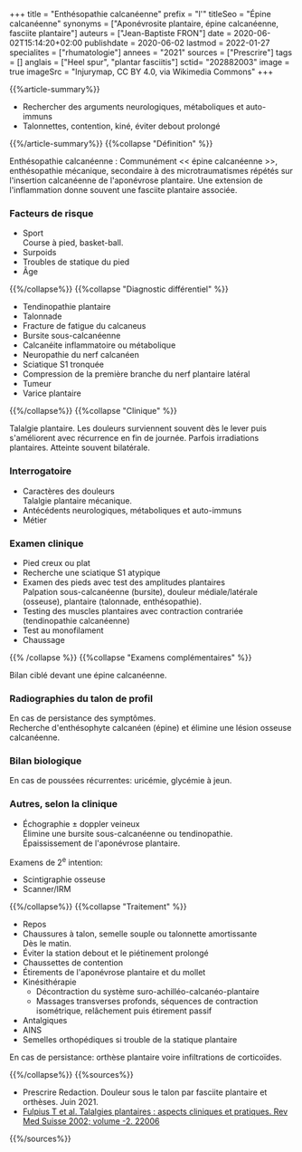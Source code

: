 +++
title = "Enthésopathie calcanéenne"
prefix = "l'"
titleSeo = "Épine calcanéenne"
synonyms = ["Aponévrosite plantaire, épine calcanéenne, fasciite plantaire"]
auteurs = ["Jean-Baptiste FRON"]
date = 2020-06-02T15:14:20+02:00
publishdate = 2020-06-02
lastmod = 2022-01-27
specialites = ["rhumatologie"]
annees = "2021"
sources = ["Prescrire"]
tags = []
anglais = ["Heel spur", "plantar fasciitis"]
sctid= "202882003"
image = true
imageSrc = "Injurymap, CC BY 4.0, via Wikimedia Commons"
+++

{{%article-summary%}}

- Rechercher des arguments neurologiques, métaboliques et auto-immuns
- Talonnettes, contention, kiné, éviter debout prolongé

{{%/article-summary%}}
{{%collapse "Définition" %}}

Enthésopathie calcanéenne
: Communément << épine calcanéenne >>, enthésopathie mécanique, secondaire à des microtraumatismes répétés sur l'insertion calcanéenne de l'aponévrose plantaire. Une extension de l'inflammation donne souvent une fasciite plantaire associée.

### Facteurs de risque

- Sport  
Course à pied, basket-ball.
- Surpoids
- Troubles de statique du pied
- Âge

{{%/collapse%}}
{{%collapse "Diagnostic différentiel" %}}

- Tendinopathie plantaire
- Talonnade
- Fracture de fatigue du calcaneus
- Bursite sous-calcanéenne
- Calcanéite inflammatoire ou métabolique
- Neuropathie du nerf calcanéen
- Sciatique S1 tronquée
- Compression de la première branche du nerf plantaire latéral
- Tumeur
- Varice plantaire

{{%/collapse%}}
{{%collapse "Clinique" %}}

Talalgie plantaire. Les douleurs surviennent souvent dès le lever puis s'améliorent avec récurrence en fin de journée. Parfois irradiations plantaires. Atteinte souvent bilatérale.

### Interrogatoire

- Caractères des douleurs  
Talalgie plantaire mécanique.
- Antécédents neurologiques, métaboliques et auto-immuns
- Métier

### Examen clinique

- Pied creux ou plat
- Recherche une sciatique S1 atypique
- Examen des pieds avec test des amplitudes plantaires  
Palpation sous-calcanéenne (bursite), douleur médiale/latérale (osseuse), plantaire (talonnade, enthésopathie).
- Testing des muscles plantaires avec contraction contrariée (tendinopathie calcanéenne)
- Test au monofilament
- Chaussage

{{% /collapse %}}
{{%collapse "Examens complémentaires" %}}

Bilan ciblé devant une épine calcanéenne.

### Radiographies du talon de profil

En cas de persistance des symptômes.  
Recherche d'enthésophyte calcanéen (épine) et élimine une lésion osseuse calcanéenne.

### Bilan biologique

En cas de poussées récurrentes: uricémie, glycémie à jeun.

### Autres, selon la clinique

- Échographie ± doppler veineux  
Élimine une bursite sous-calcanéenne ou tendinopathie.  
Épaississement de l'aponévrose plantaire.

Examens de 2<sup>e</sup> intention:

- Scintigraphie osseuse
- Scanner/IRM

{{%/collapse%}}
{{%collapse "Traitement" %}}

- Repos
- Chaussures à talon, semelle souple ou talonnette amortissante  
Dès le matin.
- Éviter la station debout et le piétinement prolongé
- Chaussettes de contention
- Étirements de l'aponévrose plantaire et du mollet
- Kinésithérapie  
  - Décontraction du système suro-achilléo-calcanéo-plantaire
  - Massages transverses profonds, séquences de contraction isométrique, relâchement puis étirement passif
- Antalgiques
- AINS
- Semelles orthopédiques si trouble de la statique plantaire

En cas de persistance: orthèse plantaire voire infiltrations de corticoïdes.

{{%/collapse%}}
{{%sources%}}

- Prescrire Redaction. Douleur sous le talon par fasciite plantaire et orthèses. Juin 2021.
- [Fulpius T et al. Talalgies plantaires : aspects cliniques et pratiques. Rev Med Suisse 2002; volume -2. 22006](https://www.revmed.ch/RMS/2002/RMS-2384/22006)

{{%/sources%}}
